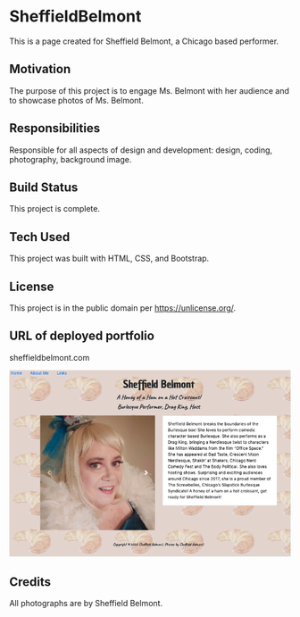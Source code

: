 # SheffieldBelmont

This is a page created for Sheffield Belmont, a Chicago based performer.

## Motivation
The purpose of this project is to engage Ms. Belmont with her audience and to showcase photos of Ms. Belmont.

## Responsibilities
Responsible for all aspects of design and development:  design, coding, photography, background image. 

## Build Status
This project is complete.

## Tech Used
This project was built with HTML, CSS, and Bootstrap.

## License
This project is in the public domain per https://unlicense.org/.  

## URL of deployed portfolio

sheffieldbelmont.com

![aboutme page sheffieldbelmont](images/aboutme.png)


## Credits

 All photographs are by Sheffield Belmont.